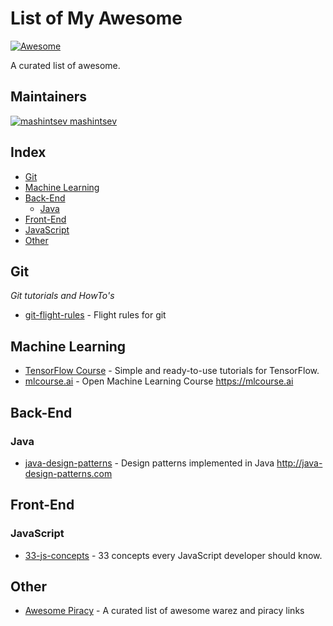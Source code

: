List of My Awesome
==================
[![Awesome](https://cdn.rawgit.com/sindresorhus/awesome/d7305f38d29fed78fa85652e3a63e154dd8e8829/media/badge.svg)](https://github.com/mashintsev/awesome-awesome)

A curated list of awesome.


## Maintainers
[![mashintsev](https://avatars0.githubusercontent.com/u/986470?v=3&s=32) mashintsev](https://github.com/mashintsev)

## Index
- [Git](#git)
- [Machine Learning](#ml)
- [Back-End](#back-end)
  - [Java](#java)
- [Front-End](#front-end)
- [JavaScript](#javascript)
- [Other](#other)

## Git

*Git tutorials and HowTo's*

- [git-flight-rules](https://github.com/k88hudson/git-flight-rules) - Flight rules for git

## Machine Learning
- [TensorFlow Course](https://github.com/open-source-for-science/TensorFlow-Course) - Simple and ready-to-use tutorials for TensorFlow.
- [mlcourse.ai](https://github.com/Yorko/mlcourse.ai) - Open Machine Learning Course https://mlcourse.ai

## Back-End

### Java
- [java-design-patterns](https://github.com/iluwatar/java-design-patterns) - Design patterns implemented in Java http://java-design-patterns.com

## Front-End

### JavaScript
- [33-js-concepts](https://github.com/leonardomso/33-js-concepts) - 33 concepts every JavaScript developer should know.

## Other
- [Awesome Piracy](https://github.com/Igglybuff/awesome-piracy) - A curated list of awesome warez and piracy links
